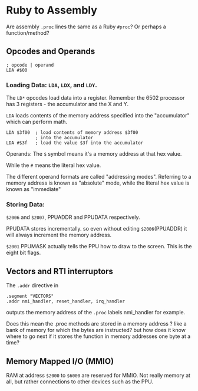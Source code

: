 # Ruby to Assembly

Are assembly  `.proc` lines the same as a Ruby `#proc`? Or perhaps a function/method?


## Opcodes and Operands

```assembly
; opcode | operand
LDA #$00
```

### Loading Data: `LDA`, `LDX`, and `LDY`.

The `LD*` opcodes load data into a register. Remember the 6502 processor has 3
registers - the accumulator and the X and Y.

`LDA` loads contents of the memory address specified into the "accumulator" which
can perform math.

```assembly
LDA $3f00  ; load contents of memory address $3f00
           ; into the accumulator
LDA #$3f   ; load the value $3f into the accumulator
```

Operands:
The `$` symbol means it's a memory address at that hex value.

While the `#` means the literal hex value.

The different operand formats are called "addressing modes". Referring to a memory
address is known as "absolute" mode, while the literal hex value is known as
"immediate"

### Storing Data:

`$2006` and `$2007`, PPUADDR and PPUDATA respectively.

PPUDATA stores incrementally. so even without editing `$2006`(PPUADDR) it will
always increment the memory address.

`$2001` PPUMASK actually tells the PPU how to draw to the screen. This is the
eight bit flags.

## Vectors and RTI interruptors

The `.addr` directive in
```
.segment "VECTORS"
.addr nmi_handler, reset_handler, irq_handler
```
outputs the memory address of the `.proc` labels nmi_handler for example.

Does this mean the .proc methods are stored in a memory address ? like a bank of memory
for which the bytes are instructed? but how does it know where to go next if it stores
the function in memory addresses one byte at a time?

## Memory Mapped I/O (MMIO)
RAM at address `$2000` to `$6000` are reserved for MMIO. Not really memory at all,
but rather connections to other devices such as the PPU.
